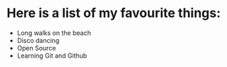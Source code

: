 # Here is a list of my favourite things:
- Long walks on the beach
- Disco dancing
- Open Source
- Learning  Git and Github
